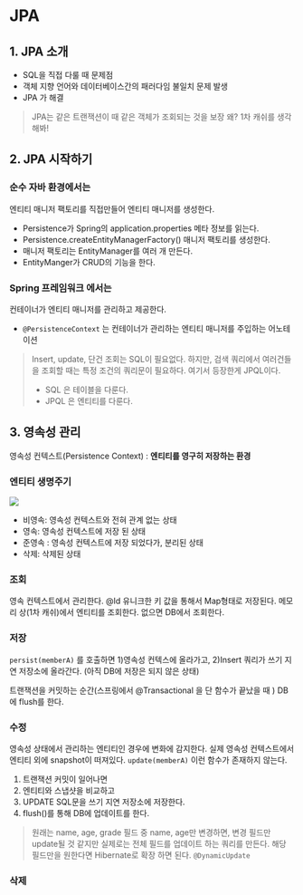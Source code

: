 # JPA 

## 1. JPA 소개 
- SQL을 직접 다룰 때 문제점
- 객체 지향 언어와 데이터베이스간의 패러다임 불일치 문제 발생
- JPA 가 해결



>JPA는 같은 트랜잭션이 때 같은 객체가 조회되는 것을 보장
>왜? 1차 캐쉬를 생각해봐! 



## 2. JPA 시작하기

### 순수 자바 환경에서는

엔티티 매니저 팩토리를 직접만들어 엔티티 매니저를 생성한다.

- Persistence가 Spring의 application.properties 메타 정보를 읽는다. 
- Persistence.createEntityManagerFactory() 매니저 팩토리를 생성한다. 
- 매니저 팩토리는 EntityManager를 여러 개 만든다. 
- EntityManger가 CRUD의 기능을 한다. 

### Spring 프레임워크 에서는

컨테이너가 엔티티 매니저를 관리하고 제공한다. 

* `@PersistenceContext`  는 컨테이너가 관리하는 엔티티 매니저를 주입하는 어노테이션



> Insert, update, 단건 조회는 SQL이 필요없다.
> 하지만, 검색 쿼리에서 여러건들을 조회할 때는 특정 조건의 쿼리문이 필요하다. 
> 여기서 등장한게 JPQL이다. 
> - SQL 은 테이블을 다룬다.
> - JPQL 은 엔티티를 다룬다. 





## 3. 영속성 관리 

영속성 컨텍스트(Persistence Context) : **엔티티를 영구히 저장하는 환경**

### 엔티티 생명주기

![](https://www.objectdb.com/files/images/manual/jpa-states.png)

- 비영속: 영속성 컨텍스트와 전혀 관계 없는 상태
- 영속: 영속성 컨텍스트에 저장 된 상태
- 준영속 : 영속성 컨텍스트에 저장 되었다가, 분리된 상태
- 삭제: 삭제된 상태



### 조회 

영속 컨텍스트에서 관리한다. @Id 유니크한 키 값을 통해서 Map형태로 저장된다. 메모리 상(1차 캐쉬)에서 엔티티를 조회한다. 없으면 DB에서 조회한다. 

### 저장 

`persist(memberA)` 를 호출하면 1)영속성 컨텍스에 올라가고,  2)Insert 쿼리가 쓰기 지연 저장소에 올라간다. (아직 DB에 저장은 되지 않은 상태) 

트랜잭션을 커밋하는 순간(스프링에서 @Transactional 을 단 함수가 끝났을 때 )  DB에 flush를 한다. 

### 수정

영속성 상태에서 관리하는 엔티티인 경우에 변화에 감지한다. 실제 영속성 컨텍스트에서 엔티티 외에 snapshot이 떠져있다. `update(memberA)`  이런 함수가 존재하지 않는다. 

1. 트랜잭션 커밋이 일어나면 
2. 엔티티와 스냅샷을 비교하고
3. UPDATE SQL문을 쓰기 지연 저장소에 저장한다. 
4. flush()를 통해 DB에 업데이트를 한다.

> 원래는 name, age, grade 필드 중 name, age만 변경하면, 변경 필드만 update될 것 같지만 실제로는 전체 필드를 업데이트 하는 쿼리를 만든다. 해당 필드만을 원한다면 Hibernate로 확장 하면 된다.  `@DynamicUpdate` 

### 삭제 



